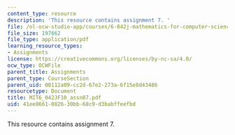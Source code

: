 ```yaml
---
content_type: resource
description: 'This resource contains assignment 7. '
file: /ol-ocw-studio-app/courses/6-042j-mathematics-for-computer-science-fall-2010/41ee8661082630bb68c9d3babffeefbd_MIT6_042JF10_assn07.pdf
file_size: 197662
file_type: application/pdf
learning_resource_types:
- Assignments
license: https://creativecommons.org/licenses/by-nc-sa/4.0/
ocw_type: OCWFile
parent_title: Assignments
parent_type: CourseSection
parent_uid: 08112a09-cc2d-67e2-273a-6f15e8d43486
resourcetype: Document
title: MIT6_042JF10_assn07.pdf
uid: 41ee8661-0826-30bb-68c9-d3babffeefbd
---
```

This resource contains assignment 7. 